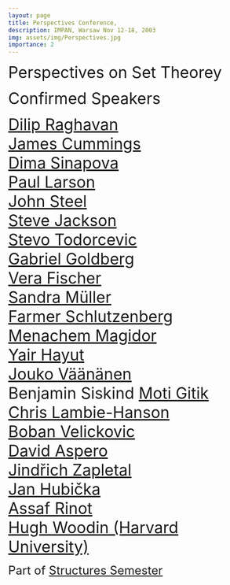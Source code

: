 ```yaml
---
layout: page
title: Perspectives Conference, 
description: IMPAN, Warsaw Nov 12-18, 2003
img: assets/img/Perspectives.jpg
importance: 2
---
```


<font size="+3">Perspectives on Set Theorey </font>
<br>

<font size="+3"> Confirmed Speakers</font> <br>

<font size="+3">
<a href="https://dilip-raghavan.github.io/">Dilip Raghavan </a><br>
<a href="https://www.cmu.edu/math/people/faculty/cummings.html">James Cummings </a><br>
<a href="https://sites.math.rutgers.edu/~ds2005/"> Dima Sinapova  </a><br>
<a href="https://paulblarson.github.io/">  Paul Larson  </a><br>
<a href="https://math.berkeley.edu/~steel/"> John Steel  </a><br>
<a href="http://www.math.unt.edu/~sjackson/"> Steve Jackson</a><br>
<a href="http://www.math.toronto.edu/stevo/">Stevo Todorcevic</a><br>
<a href="https://math.berkeley.edu/~goldberg/">Gabriel Goldberg  </a><br>
<a href="http://www.logic.univie.ac.at/~vfischer/">Vera Fischer  </a><br>
<a href="https://dmg.tuwien.ac.at/sandramueller/">Sandra Müller  </a><br>
<a href="https://sites.google.com/site/schlutzenberg">Farmer Schlutzenberg  </a><br>
<a href="https://en.wikipedia.org/wiki/Menachem_Magidor">Menachem Magidor  </a><br>
<a href="https://mathematics.huji.ac.il/people/yair-hayut-0">Yair Hayut  </a><br>
<a href="http://www.math.helsinki.fi/logic/people/jouko.vaananen/">Jouko Väänänen </a><br>
Benjamin Siskind
<a href="http://www.math.tau.ac.il/~gitik/">Moti Gitik</a><br>
<a href="https://users.math.cas.cz/~lambiehanson/">Chris Lambie-Hanson  </a><br>
<a href="https://webusers.imj-prg.fr/~boban.velickovic/">Boban Velickovic  </a><br>
<a href="https://research-portal.uea.ac.uk/en/persons/david-aspero">David Aspero</a><br>
<a href="https://people.clas.ufl.edu/zapletal/">Jindřich Zapletal</a><br>
<a href="https://www.ucw.cz/~hubicka/">Jan Hubička </a><br>
<a href="https://www.assafrinot.com/">Assaf Rinot </a><br>
<a href="https://philosophy.fas.harvard.edu/people/w-hugh-woodin">Hugh Woodin (Harvard University) </a> </font>


<font size="+2"> Part of <a href="https://www.impan.pl/en/activities/banach-center/conferences/23-simons-08">Structures Semester</a></font> <br>
